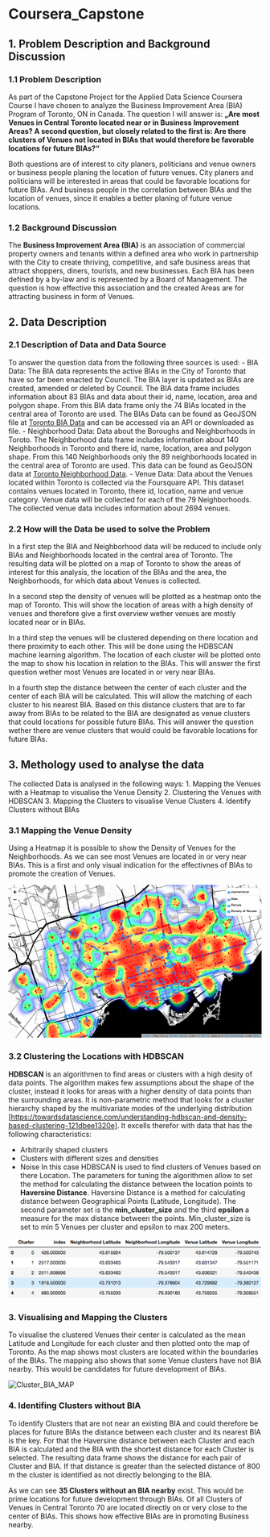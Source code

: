 # Coursera_Capstone

## 1. Problem Description and Background Discussion
### 1.1 Problem Description
As part of the Capstone Project for the Applied Data Science Coursera Course I have chosen to analyze the Business Improvement Area (BIA) Program of Toronto, ON in Canada. The question I will answer is: **„Are most Venues in Central Toronto located near or in Business Improvement Areas? A second question, but closely related to the first is: Are there clusters of Venues not located in BIAs that would therefore be favorable locations for future BIAs?“** 

Both questions are of interest to city planers, politicians and venue owners or business people planing the location of future venues. City planers and politicians will be interested in areas that could be favorable locations for future BIAs. And business people in the correlation between BIAs and the location of venues, since it enables a better planing of future venue locations.

### 1.2 Background Discussion
The **Business Improvement Area (BIA)** is an association of commercial property owners and tenants within a defined area who work in partnership with the City to create thriving, competitive, and safe business areas that attract shoppers, diners, tourists, and new businesses. Each BIA has been defined by a by-law and is represented by a Board of Management. The question is how effective this association and the created Areas are for attracting business in form of Venues. 

## 2. Data Description 
### 2.1 Description of Data and Data Source
To answer the question data from the following three sources is used:
    - BIA Data: The BIA data represents the active BIAs in the City of Toronto that have so far been enacted by Council. The BIA layer is updated as BIAs are created, amended or deleted by Council. The BIA data frame includes information about 83 BIAs and data about their id, name, location, area and polygon shape. From this BIA data frame only the 74 BIAs located in the central area of Toronto are used. The BIAs Data can be found as GeoJSON file at [Toronto BIA Data](https://open.toronto.ca/dataset/business-improvement-areas/) and can be accessed via an API or downloaded as file.
    - Neighborhood Data: Data about the Boroughs and Neighborhoods in Toroto. The Neighborhood data frame includes information about 140 Neighborhoods in Toronto and there id, name, location, area and polygon shape. From this 140 Neighborhoods only the 89 neighborhoods located in the central area of Toronto are used. This data can be found as GeoJSON data at [Toronto Neighborhood Data](https://open.toronto.ca/dataset/neighbourhoods/).
    - Venue Data: Data about the Venues located within Toronto is collected via the Foursquare API. This dataset contains venues located in Toronto, there id, location, name and venue category. Venue data will be collected for each of the 79 Neighborhoods. The collected venue data includes information about 2694 venues. 

### 2.2 How will the Data be used to solve the Problem
In a first step the BIA and Neighborhood data will be reduced to include only BIAs and Neighborhoods located in the central area of Toronto. The resulting data will be plotted on a map of Toronto to show the areas of interest for this analysis, the location of the BIAs and the area, the Neighborhoods, for which data about Venues is collected. 

In a second step the density of venues will be plotted as a heatmap onto the map of Toronto. This will show the location of areas with a high density of venues and therefore give a first overview wether venues are mostly located near or in BIAs.

In a third step the venues will be clustered depending on there location and there proximity to each other. This will be done using the HDBSCAN machine learning algorithm. The location of each cluster will be plotted onto the map to show his location in relation to the BIAs. This will answer the first question wether most Venues are located in or very near BIAs.

In a fourth step the distance between the center of each cluster and the center of each BIA will be calculated. This will allow the matching of each cluster to his nearest BIA. Based on this distance clusters that are to far away from BIAs to be related to the BIA are designated as venue clusters that could locations for possible future BIAs. This will answer the question wether there are venue clusters that would could be favorable locations for future BIAs.

## 3. Methology used to analyse the data
The collected Data is analysed in the following ways:
    1. Mapping the Venues with a Heatmap to visualise the Venue Density
    2. Clustering the Venues with HDBSCAN
    3. Mapping the Clusters to visualise Venue Clusters
    4. Identify Clusters without BIAs

### 3.1 Mapping the Venue Density
Using a Heatmap it is possible to show the Density of Venues for the Neighborhoods. As we can see most Venues are located in or very near BIAs. This is a first and only visual indication for the effectivnes of BIAs to promote the creation of Venues.

![DensityMapVenues](Data/Density_map_venues.png)

### 3.2 Clustering the Locations with HDBSCAN
**HDBSCAN** is an algorithmen to find areas or clusters with a high desity of data points. The algorithm makes few assumptions about the shape of the cluster, instead it looks for areas with a higher density of data points than the surrounding areas. It is non-parametric method that looks for a cluster hierarchy shaped by the multivariate modes of the underlying distribution [https://towardsdatascience.com/understanding-hdbscan-and-density-based-clustering-121dbee1320e]. It excells therefor with data that has the following characteristics:
- Arbitrarily shaped clusters
- Clusters with different sizes and densities
- Noise
In this case HDBSCAN is used to find clusters of Venues based on there Location. The parameters for tuning the algorithmen allow to set the method for calculating the distance between the location points to **Haversine Distance**. Haversine Distance is a method for calculating distance between Geographical Points (Latitude, Longitude). The second parameter set is the **min_cluster_size** and the third **epsilon** a measure for the max distance between the points. Min_cluster_size is set to min 5 Venues per cluster and epsilon to max 200 meters. 

![DataFrameClusters](Data/Venue_Clusters.png)

### 3. Visualising and Mapping the Clusters

To visualise the clustered Venues their center is calculated as the mean Latitude and Longitude for each cluster and then plotted onto the map of Toronto. As the map shows most clusters are located within the boundaries of the BIAs. The mapping also shows that some Venue clusters have not BIA nearby. This would be candidates for future development of BIAs. 

![Cluster_BIA_MAP](Data/RelationClusterBIA.png)

### 4. Identifing Clusters without BIA

To identify Clusters that are not near an existing BIA and could therefore be places for future BIAs the distance between each cluster and its nearest BIA is the key. For that the Haversine distance between each Cluster and each BIA is calculated and the BIA with the shortest distance for each Cluster is selected. The resulting data frame shows the distance for each pair of Cluster and BIA. If that distance is greater than the selected distance of 800 m the cluster is identified as not directly belonging to the BIA. 

As we can see **35 Clusters without an BIA nearby** exist. This would be prime locations for future development through BIAs. Of all Clusters of Venues in Central Toronto 70 are located directly on or very close to the center of BIAs. This shows how effective BIAs are in promoting Business nearby.
